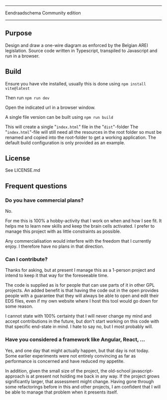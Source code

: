 ********************************
Eendraadschema Community edition
********************************

## Purpose

Design and draw a one-wire diagram as enforced by the Belgian AREI legislation.
Source code written in Typescript, transpiled to Javascript and run in a browser.

## Build

Ensure you have vite installed, usually this is done using 
```npm install vite@latest```

Then run
```npm run dev```

Open the indicated url in a browser window.

A single file version can be built using
```npm run build```

This will create a single "`index.html`" file in the "`dist`"-folder
The "`index.html`"-file will still need all the resources in the root folder so must be renamed and
copied into the root-folder to get a working application.
The default build configuration is only provided as an example.

## License

See LICENSE.md

## Frequent questions

### Do you have commercial plans?

No.

For me this is 100% a hobby-activity that I work on when and how I see fit.
It helps me to learn new skills and keep the brain cells activated.
I prefer to manage this project with as little constraints as possible. 

Any commercialisation would interfere with the freedom that I currently enjoy.
I therefore have no plans in that direction.

### Can I contribute?

Thanks for asking, but at present I manage this as a 1-person project and intend to keep
it that way for the foreseeable time.

The code is supplied as is for people that can use parts of it in other GPL projects.
An added benefit is that having the code out in the open provides people with a guarantee
that they will always be able to open and edit their EDS files, even if my own website
where I host this tool would go down for some reason.

I cannot state with 100% certainty that I will never change my mind and
accept contributions in the future, but don't start working on this code with that specific end-state in mind.
I hate to say no, but I most probably will.

### Have you considered a framework like Angular, React, ...

Yes, and one day that might actually happen, but that day is not today.
Some earlier experiments were not entirely convincing as far as performance is concerned
and have reduced my appetite.

In addition, given the small size of the project, the old-school javascript-approach is at present
not holding me back in any way.  If the project grows significantly larger, that assessment might change.
Having gone through some refactorings before in this and other projects, 
I am confident that I will be able to manage that problem when it presents itself.